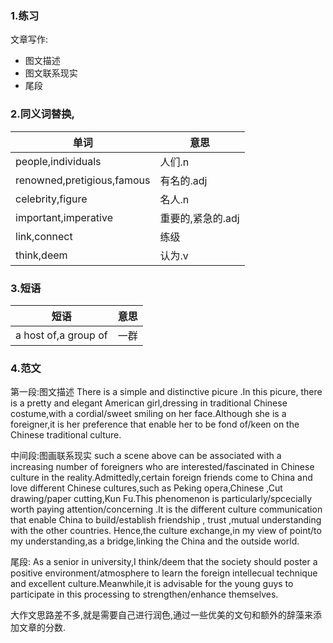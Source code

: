 ### 1.练习
文章写作:
* 图文描述
* 图文联系现实
* 尾段


### 2.同义词替换,
|单词|意思|
|---|---|
|people,individuals|人们.n|
|renowned,pretigious,famous|有名的.adj|
|celebrity,figure|名人.n|
|important,imperative|重要的,紧急的.adj|
|link,connect|练级|
|think,deem|认为.v|

### 3.短语
|短语|意思|
|---|---|
|a host of,a group of|一群|

### 4.范文
第一段:图文描述
There is a simple and distinctive picure .In this picure, there is a pretty and elegant American girl,dressing in traditional Chinese costume,with a cordial/sweet smiling on her face.Although she is a foreigner,it is her preference that enable her to be fond of/keen on the Chinese traditional culture.

中间段:图画联系现实
such a scene above can be associated with a increasing number of foreigners who are interested/fascinated in Chinese culture in the reality.Admittedly,certain foreign friends come to China and love different Chinese cultures,such as Peking opera,Chinese ,Cut drawing/paper cutting,Kun Fu.This phenomenon is particularly/spcecially worth paying attention/concerning .It is the different culture communication that enable China to build/establish friendship , trust ,mutual understanding with the other countries.
Hence,the culture exchange,in my view of point/to my understanding,as a bridge,linking the China and the outside world.

尾段:
As a senior in university,I think/deem that the society should poster a positive environment/atmosphere to learn the foreign intellecual technique and excellent culture.Meanwhile,it is advisable for the young guys to participate in this processing to strengthen/enhance themselves.


大作文思路差不多,就是需要自己进行润色,通过一些优美的文句和额外的辞藻来添加文章的分数.